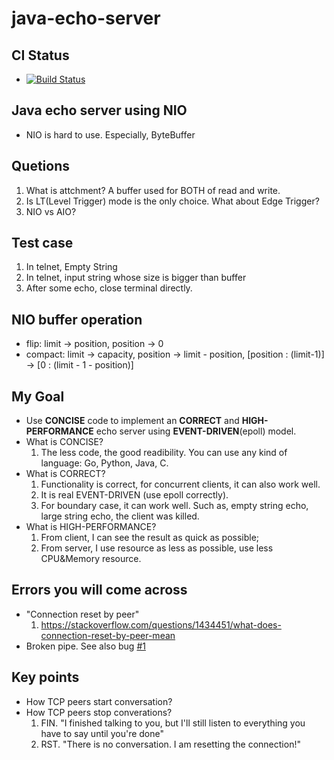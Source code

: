 # java-echo-server
## CI Status
* [![Build Status](https://travis-ci.org/jicahoo/java-echo-server.svg?branch=master)](https://travis-ci.org/jicahoo/java-echo-server)
## Java echo server using NIO
* NIO is hard to use. Especially, ByteBuffer

## Quetions
1. What is attchment? A buffer used for BOTH of read and write.
2. Is LT(Level Trigger) mode is the only choice. What about Edge Trigger?
3. NIO vs AIO?

## Test case
1. In telnet, Empty String
2. In telnet, input string whose size is bigger than buffer
3. After some echo, close terminal directly.

## NIO buffer operation
* flip: limit -> position, position -> 0
* compact: limit -> capacity, position -> limit - position, [position : (limit-1)] -> [0 : (limit - 1 - position)]

## My Goal
* Use **CONCISE** code to implement an **CORRECT** and **HIGH-PERFORMANCE** echo server using **EVENT-DRIVEN**(epoll) model.
* What is CONCISE? 
    1. The less code, the good readibility. You can use any kind of language: Go, Python, Java, C.
* What is CORRECT? 
    1. Functionality is correct, for concurrent clients, it can also work well. 
    2. It is real EVENT-DRIVEN (use epoll correctly). 
    3. For boundary case, it can work well. Such as, empty string echo, large string echo, the client was killed.
* What is HIGH-PERFORMANCE? 
    1. From client, I can see the result as quick as possible; 
    2. From server, I use resource as less as possible, use less CPU&Memory resource.

## Errors you will come across
* "Connection reset by peer"
    1. https://stackoverflow.com/questions/1434451/what-does-connection-reset-by-peer-mean
* Broken pipe. See also bug [#1](/../../issues/1)

## Key points
* How TCP peers start conversation?
* How TCP peers stop converations?
    1. FIN. "I finished talking to you, but I'll still listen to everything you have to say until you're done"
    2. RST. "There is no conversation. I am resetting the connection!"

